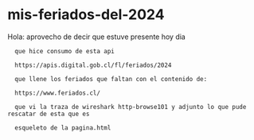 # mis-feriados-del-2024

Hola:
      aprovecho de decir que estuve presente hoy dia

      que hice consumo de esta api 

      https://apis.digital.gob.cl/fl/feriados/2024

      que llene los feriados que faltan con el contenido de:

      https://www.feriados.cl/

      que vi la traza de wireshark http-browse101 y adjunto lo que pude rescatar de esta que es

      esqueleto de la pagina.html

      
